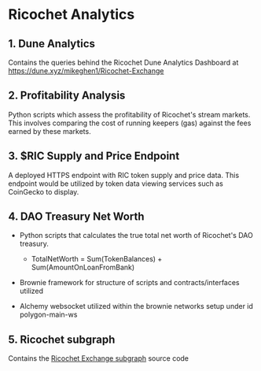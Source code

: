 # Ricochet Analytics

## 1. Dune Analytics

Contains the queries behind the Ricochet Dune Analytics Dashboard at https://dune.xyz/mikeghen1/Ricochet-Exchange

## 2. Profitability Analysis

Python scripts which assess the profitability of Ricochet's stream markets. This involves comparing the cost of running keepers (gas) against the fees earned by these markets.

## 3. $RIC Supply and Price Endpoint

A deployed HTTPS endpoint with RIC token supply and price data. This endpoint would be utilized by token data viewing services such as CoinGecko to display.

## 4. DAO Treasury Net Worth

* Python scripts that calculates the true total net worth of Ricochet's DAO treasury.
    - TotalNetWorth = Sum(TokenBalances) + Sum(AmountOnLoanFromBank)

* Brownie framework for structure of scripts and contracts/interfaces utilized

* Alchemy websocket utilized within the brownie networks setup under id polygon-main-ws

## 5. Ricochet subgraph

Contains the [Ricochet Exchange subgraph](https://thegraph.com/hosted-service/subgraph/ricochet-exchange/ricochet-exchange) source code